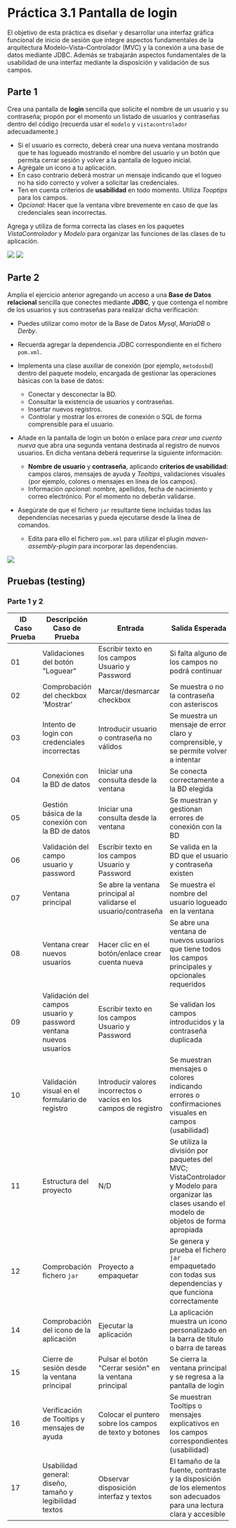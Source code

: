 # Práctica 3.1 Pantalla de login

El objetivo de esta práctica es diseñar y desarrollar una interfaz gráfica funcional de inicio de sesión que integre aspectos fundamentales de la arquitectura Modelo–Vista–Controlador (MVC) y la conexión a una base de datos mediante JDBC. Además se trabajarán aspectos fundamentales de la usabilidad de una interfaz mediante la disposición y validación de sus campos.

## Parte 1

Crea una pantalla de **login** sencilla que solicite el nombre de un usuario y su contraseña; propón por el momento un listado de usuarios y contraseñas dentro del código (recuerda usar el `modelo` y `vistacontrolador` adecuadamente.)
- Si el usuario es correcto, deberá crear una nueva ventana mostrando que te has logueado mostrando el nombre del usuario y un botón que permita cerrar sesión y volver a la pantalla de logueo inicial.
- Agrégale un icono a tu aplicación.
- En caso contrario deberá mostrar un mensaje indicando que el logueo no ha sido correcto y volver a solicitar las credenciales. 
- Ten en cuenta criterios de **usabilidad** en todo momento. Utiliza *Tooptips* para los campos.
- *Opcional*: Hacer que la ventana vibre brevemente en caso de que las credenciales sean incorrectas.

Agrega y utiliza de forma correcta las clases en los paquetes *VistaControlador* y *Modelo* para organizar las funciones de las clases de tu aplicación.

![](media/05a6f0e7b87c4893f589def93ec7388d.png) ![](media/97e6f7691fc01c201777beb206893ea7.png)

## Parte 2

Amplía el ejercicio anterior agregando un acceso a una **Base de Datos relacional** sencilla que conectes mediante **JDBC**, y que contenga el nombre de los usuarios y sus contraseñas para realizar dicha verificación:
- Puedes utilizar como motor de la Base de Datos *Mysql*, *MariaDB* o *Derby*.
- Recuerda agregar la dependencia JDBC correspondiente en el fichero `pom.xml`.
- Implementa una clase auxiliar de conexión (por ejemplo, `metodosbd`) dentro del paquete modelo, encargada de gestionar las operaciones básicas con la base de datos:
	- Conectar y desconectar la BD.
	- Consultar la existencia de usuarios y contraseñas.
	- Insertar nuevos registros.
	- Controlar y mostrar los errores de conexión o SQL de forma comprensible para el usuario.


- Añade en la pantalla de login un botón o enlace para *crear una cuenta nueva* que abra una segunda ventana destinada al registro de nuevos usuarios. En dicha ventana deberá requerirse la siguiente información:
	-  **Nombre de usuario** y **contraseña**, aplicando **criterios de usabilidad**: campos claros, mensajes de ayuda y *Tooltips*, validaciones visuales (por ejemplo, colores o mensajes en línea de los campos).
	-  Información *opcional*: nombre, apellidos, fecha de nacimiento y correo electrónico. Por el momento no deberán validarse.

- Asegúrate de que el fichero `jar` resultante tiene incluídas todas las dependencias necesarias y pueda ejecutarse desde la línea de comandos. 
	- Edita para ello el fichero `pom.xml` para utilizar el plugin *maven-assembly-plugin* para incorporar las dependencias.

![](media/702a2963751b73f63199fb0a32c401ee.png)


## Pruebas (testing)

### Parte 1 y 2

| ID Caso Prueba | Descripción Caso de Prueba                     | Entrada                                 | Salida Esperada                                                           | Resultado   |
|----------------|-----------------------------------------------|-----------------------------------------|---------------------------------------------------------------------------|-------------|
| 01             | Validaciones del botón "Loguear"               | Escribir texto en los campos Usuario y Password     | Si falta alguno de los campos no podrá continuar                  | OK/No cumple|
| 02             | Comprobación del checkbox 'Mostrar'           | Marcar/desmarcar checkbox     | Se muestra o no la contraseña con asteriscos                      | OK/No cumple|
| 03             | Intento de login con credenciales incorrectas  | Introducir usuario o contraseña no válidos                        | Se muestra un mensaje de error claro y comprensible, y se permite volver a intentar  | OK/No cumple |
| 04             | Conexión con la BD de datos                          | Iniciar una consulta desde la ventana   | Se conecta correctamente a la BD elegida | OK/No cumple|
| 05             | Gestión básica de la conexión con la BD de datos                          | Iniciar una consulta desde la ventana   | Se muestran y gestionan errores de conexión con la BD | OK/No cumple|
| 06             | Validación del campo usuario y password    | Escribir texto en los campos Usuario y Password     | Se valida en la BD que el usuario y contraseña existen | OK/No cumple|
| 07             | Ventana principal                     | Se abre la ventana principal al validarse el usuario/contraseña | Se muestra el nombre del usuario logueado en la ventana | OK/No cumple|
| 08             | Ventana crear nuevos usuarios                        | Hacer clic en el botón/enlace crear cuenta nueva   | Se abre una ventana de nuevos usuarios que tiene todos los campos principales y opcionales requeridos | OK/No cumple|
| 09             | Validación del campos usuario y password ventana nuevos usuarios   | Escribir texto en los campos Usuario y Password     | Se validan los campos introducidos y la contraseña duplicada | OK/No cumple|
| 10             | Validación visual en el formulario de registro | Introducir valores incorrectos o vacíos en los campos de registro | Se muestran mensajes o colores indicando errores o confirmaciones visuales en campos (usabilidad)           | OK/No cumple |
| 11             | Estructura del proyecto                        | N/D   | Se utiliza la división por paquetes del MVC; VistaControlador y Modelo para organizar las clases usando el modelo de objetos de forma apropiada | OK/No cumple|
| 12             | Comprobación fichero `jar`                        | Proyecto a empaquetar   | Se genera y prueba el fichero `jar` empaquetado con todas sus dependencias y que funciona correctamente | OK/No cumple|
| 14             | Comprobación del icono de la aplicación        | Ejecutar la aplicación                                            | La aplicación muestra un icono personalizado en la barra de título o barra de tareas | OK/No cumple |
| 15             | Cierre de sesión desde la ventana principal    | Pulsar el botón "Cerrar sesión" en la ventana principal           | Se cierra la ventana principal y se regresa a la pantalla de login                   | OK/No cumple |
| 16             | Verificación de Tooltips y mensajes de ayuda   | Colocar el puntero sobre los campos de texto y botones            | Se muestran Tooltips o mensajes explicativos en los campos correspondientes (usabilidad)         | OK/No cumple |
| 17             | Usabilidad general: diseño, tamaño y legibilidad textos | Observar disposición interfaz y textos           | El tamaño de la fuente, contraste y la disposición de los elementos son adecuados para una lectura clara y accesible | OK/No cumple |










